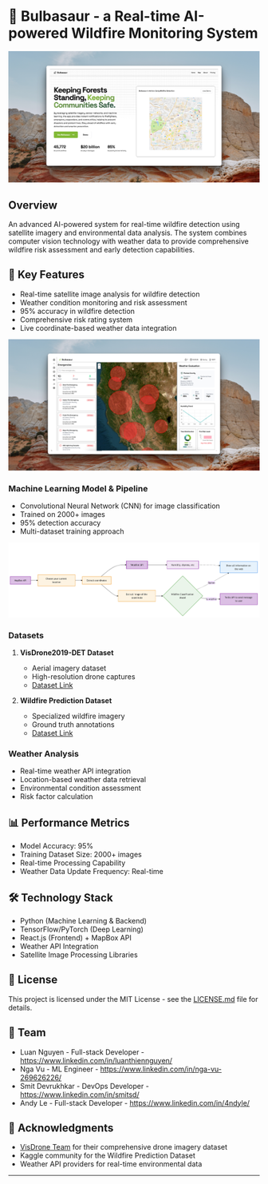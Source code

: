 # 🌱 Bulbasaur - a Real-time AI-powered Wildfire Monitoring System

![Bulbasaur](homepage.jpg)

## Overview

An advanced AI-powered system for real-time wildfire detection using satellite imagery and environmental data analysis. The system combines computer vision technology with weather data to provide comprehensive wildfire risk assessment and early detection capabilities.

## 🎯 Key Features

- Real-time satellite image analysis for wildfire detection
- Weather condition monitoring and risk assessment
- 95% accuracy in wildfire detection
- Comprehensive risk rating system
- Live coordinate-based weather data integration

![Dashboard](dashboard.jpg)

### Machine Learning Model & Pipeline

- Convolutional Neural Network (CNN) for image classification
- Trained on 2000+ images
- 95% detection accuracy
- Multi-dataset training approach

![Pipeline](image.png)

### Datasets

1. **VisDrone2019-DET Dataset**

   - Aerial imagery dataset
   - High-resolution drone captures
   - [Dataset Link](https://huggingface.co/datasets/Voxel51/VisDrone2019-DET)

2. **Wildfire Prediction Dataset**
   - Specialized wildfire imagery
   - Ground truth annotations
   - [Dataset Link](https://www.kaggle.com/datasets/abdelghaniaaba/wildfire-prediction-dataset)

### Weather Analysis

- Real-time weather API integration
- Location-based weather data retrieval
- Environmental condition assessment
- Risk factor calculation

## 📊 Performance Metrics

- Model Accuracy: 95%
- Training Dataset Size: 2000+ images
- Real-time Processing Capability
- Weather Data Update Frequency: Real-time

## 🛠️ Technology Stack

- Python (Machine Learning & Backend)
- TensorFlow/PyTorch (Deep Learning)
- React.js (Frontend) + MapBox API
- Weather API Integration
- Satellite Image Processing Libraries

## 📝 License

This project is licensed under the MIT License - see the [LICENSE.md](LICENSE.md) file for details.

## 👥 Team

- Luan Nguyen - Full-stack Developer - https://www.linkedin.com/in/luanthiennguyen/
- Nga Vu - ML Engineer - https://www.linkedin.com/in/nga-vu-269626226/
- Smit Devrukhkar - DevOps Developer - https://www.linkedin.com/in/smitsd/
- Andy Le - Full-stack Developer - https://www.linkedin.com/in/4ndyle/

## 🙏 Acknowledgments

- [VisDrone Team](https://github.com/VisDrone/VisDrone-Dataset) for their comprehensive drone imagery dataset
- Kaggle community for the Wildfire Prediction Dataset
- Weather API providers for real-time environmental data

---
